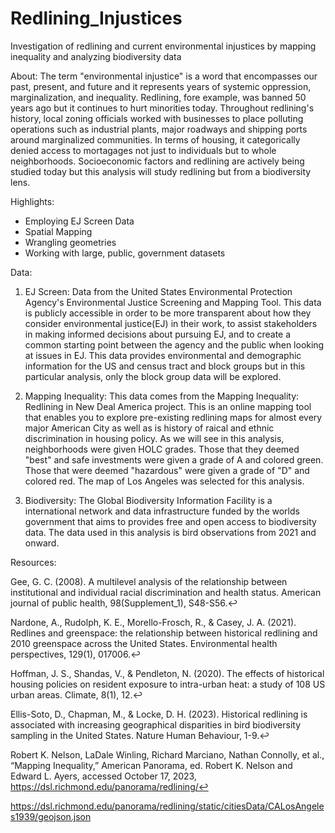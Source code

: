 # Redlining_Injustices
Investigation of redlining and current environmental injustices by mapping inequality and analyzing biodiversity data

About: 
The term "environmental injustice" is a word that encompasses our past, present, and future and it represents years of systemic oppression, marginalization, and inequality. Redlining, fore example, was banned 50 years ago but it continues to hurt minorities today. Throughout redlining's history, local zoning officials worked with businesses to place polluting operations such as industrial plants, major roadways and shipping ports around marginalized communities. In terms of housing, it categorically denied access to mortagages not just to individuals but to whole neighborhoods. Socioeconomic factors and redlining are actively being studied today but this analysis will study redlining but from a biodiversity lens. 


Highlights: 
- Employing EJ Screen Data
- Spatial Mapping 
- Wrangling geometries
- Working with large, public, government datasets

Data: 
1. EJ Screen: Data from the United States Environmental Protection Agency's Environmental Justice Screening and Mapping Tool. This data is publicly accessible in order to be more transparent about how they consider environmental justice(EJ) in their work, to assist stakeholders in making informed decisions about pursuing EJ, and to create a common starting point between the agency and the public when looking at issues in EJ. This data provides environmental and demographic information for the US and census tract and block groups but in this particular analysis, only the block group data will be explored. 

2. Mapping Inequality: This data comes from the Mapping Inequality: Redlining in New Deal America project. This is an online mapping tool that enables you to explore pre-existing redlining maps for almost every major American City as well as is history of raical and ethnic discrimination in housing policy. As we will see in this analysis,  neighborhoods were given HOLC grades. Those that they deemed "best" and safe investments were given a grade of A and colored green. Those that were deemed "hazardous" were given a grade of "D" and colored red. The map of Los Angeles was selected for this analysis. 

3. Biodiversity: The Global Biodiversity Information Facility is a international network and data infrastructure funded by the worlds government that aims to provides free and open access to biodiversity data. The data used in this analysis is bird observations from 2021 and onward. 

Resources: 

Gee, G. C. (2008). A multilevel analysis of the relationship between institutional and individual racial discrimination and health status. American journal of public health, 98(Supplement_1), S48-S56.↩︎

Nardone, A., Rudolph, K. E., Morello-Frosch, R., & Casey, J. A. (2021). Redlines and greenspace: the relationship between historical redlining and 2010 greenspace across the United States. Environmental health perspectives, 129(1), 017006.↩︎

Hoffman, J. S., Shandas, V., & Pendleton, N. (2020). The effects of historical housing policies on resident exposure to intra-urban heat: a study of 108 US urban areas. Climate, 8(1), 12.↩︎

Ellis-Soto, D., Chapman, M., & Locke, D. H. (2023). Historical redlining is associated with increasing geographical disparities in bird biodiversity sampling in the United States. Nature Human Behaviour, 1-9.↩︎

Robert K. Nelson, LaDale Winling, Richard Marciano, Nathan Connolly, et al., “Mapping Inequality,” American Panorama, ed. Robert K. Nelson and Edward L. Ayers, accessed October 17, 2023, https://dsl.richmond.edu/panorama/redlining/↩︎

https://dsl.richmond.edu/panorama/redlining/static/citiesData/CALosAngeles1939/geojson.json




